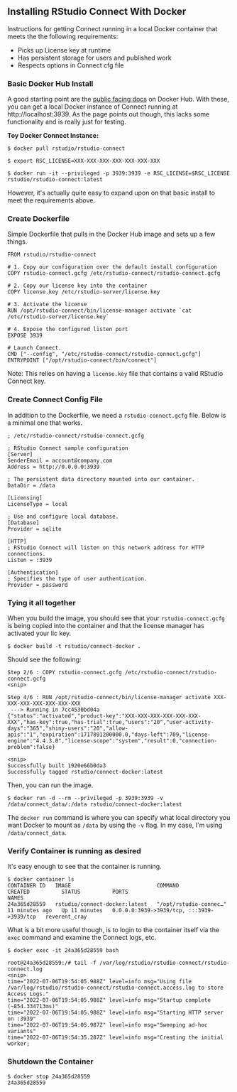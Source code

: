 Installing RStudio Connect With Docker
---------------------------------------

Instructions for getting Connect running in a local Docker container that meets the  the following requirements:

- Picks up License key at runtime
- Has persistent storage for users and published work
- Respects options in Connect cfg file


### Basic Docker Hub Install

A good starting point are the [public facing docs](https://hub.docker.com/r/rstudio/rstudio-connect) on Docker Hub.  With these, you can get a local Docker instance of Connect running at http://localhost:3939.  As the page points out though, this lacks some functionality and is really just for testing.

__Toy Docker Connect Instance:__

```
$ docker pull rstudio/rstudio-connect

$ export RSC_LICENSE=XXX-XXX-XXX-XXX-XXX-XXX-XXX

$ docker run -it --privileged -p 3939:3939 -e RSC_LICENSE=$RSC_LICENSE rstudio/rstudio-connect:latest
```

However, it's actually quite easy to expand upon on that basic install to meet the requirements above.


### Create Dockerfile

Simple Dockerfile that pulls in the Docker Hub image and sets up a few things.

```
FROM rstudio/rstudio-connect

# 1. Copy our configuration over the default install configuration
COPY rstudio-connect.gcfg /etc/rstudio-connect/rstudio-connect.gcfg

# 2. Copy our license key into the container
COPY license.key /etc/rstudio-server/license.key

# 3. Activate the license
RUN /opt/rstudio-connect/bin/license-manager activate `cat /etc/rstudio-server/license.key`

# 4. Expose the configured listen port
EXPOSE 3939

# Launch Connect.
CMD ["--config", "/etc/rstudio-connect/rstudio-connect.gcfg"]
ENTRYPOINT ["/opt/rstudio-connect/bin/connect"]

```

Note: This relies on having a `license.key` file that contains a valid RStudio Connect key.

### Create Connect Config File

In addition to the Dockerfile, we need a `rstudio-connect.gcfg` file.  Below is a minimal one that works.

```
; /etc/rstudio-connect/rstudio-connect.gcfg

; RStudio Connect sample configuration
[Server]
SenderEmail = account@company.com
Address = http://0.0.0.0:3939

; The persistent data directory mounted into our container.
DataDir = /data

[Licensing]
LicenseType = local

; Use and configure local database.
[Database]
Provider = sqlite

[HTTP]
; RStudio Connect will listen on this network address for HTTP connections.
Listen = :3939

[Authentication]
; Specifies the type of user authentication.
Provider = password
```

### Tying it all together

When you build the image, you should see that your `rstudio-connect.gcfg` is being copied into the container  and that the license manager has activated your lic key.

```
$ docker build -t rstudio/connect-docker .
```
Should see the following:

```
Step 2/6 : COPY rstudio-connect.gcfg /etc/rstudio-connect/rstudio-connect.gcfg
<snip>

Step 4/6 : RUN /opt/rstudio-connect/bin/license-manager activate XXX-XXX-XXX-XXX-XXX-XXX-XXX
 ---> Running in 7cc4530bd04a
{"status":"activated","product-key":"XXX-XXX-XXX-XXX-XXX-XXX-XXX","has-key":true,"has-trial":true,"users":"20","user-activity-days":"365","shiny-users":"20","allow-apis":"1","expiration":1717891200000.0,"days-left":709,"license-engine":"4.4.3.0","license-scope":"system","result":0,"connection-problem":false}

<snip>
Successfully built 1920e66b0da3
Successfully tagged rstudio/connect-docker:latest
```

Then, you can run the image.

```
$ docker run -d --rm --privileged -p 3939:3939 -v /data/connect_data/:/data rstudio/connect-docker:latest
```

The `docker run` command is where you can specify what local directory you want Docker to mount as `/data` by using the `-v` flag.  In my case, I'm using `/data/connect_data`.

### Verify Container is running as desired

It's easy enough to see that the container is running.

```
$ docker container ls
CONTAINER ID   IMAGE                           COMMAND                  CREATED          STATUS          PORTS                                       NAMES
24a365d28559   rstudio/connect-docker:latest   "/opt/rstudio-connec…"   11 minutes ago   Up 11 minutes   0.0.0.0:3939->3939/tcp, :::3939->3939/tcp   reverent_cray
```

What is a bit more useful though, is to login to the container itself via the `exec` command and examine the Connect logs, etc.

```
$ docker exec -it 24a365d28559 bash

root@24a365d28559:/# tail -f /var/log/rstudio/rstudio-connect/rstudio-connect.log
<snip>
time="2022-07-06T19:54:05.988Z" level=info msg="Using file /var/log/rstudio/rstudio-connect/rstudio-connect.access.log to store Access Logs."
time="2022-07-06T19:54:05.988Z" level=info msg="Startup complete (~854.334713ms)"
time="2022-07-06T19:54:05.988Z" level=info msg="Starting HTTP server on :3939"
time="2022-07-06T19:54:05.987Z" level=info msg="Sweeping ad-hoc variants"
time="2022-07-06T19:54:35.287Z" level=info msg="Creating the initial worker;
```

### Shutdown the Container

```
$ docker stop 24a365d28559
24a365d28559
```
